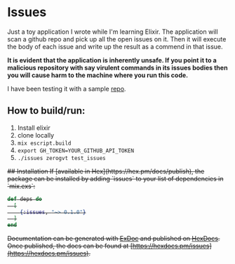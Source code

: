 # Issues

Just a toy application I wrote while I'm learning Elixir.
The application will scan a github repo and pick up all the open issues on it.
Then it will execute the body of each issue and write up the result as a commend
in that issue.

**It is evident that the application is inherently unsafe. If you point it to a
malicious repository with say virulent commands in its issues bodies then you will
cause harm to the machine where you run this code.**

I have been testing it with a sample [repo](https://github.com/zerogvt/test_issues/issues).

## How to build/run:
1. Install elixir
2. clone locally
3. `mix escript.build`
4. `export GH_TOKEN=YOUR_GITHUB_API_TOKEN`
5. `./issues zerogvt test_issues`

<s>
## Installation
If [available in Hex](https://hex.pm/docs/publish), the package can be installed
by adding `issues` to your list of dependencies in `mix.exs`:

```elixir
def deps do
  [
    {:issues, "~> 0.1.0"}
  ]
end
```

Documentation can be generated with [ExDoc](https://github.com/elixir-lang/ex_doc)
and published on [HexDocs](https://hexdocs.pm). Once published, the docs can
be found at [https://hexdocs.pm/issues](https://hexdocs.pm/issues).
</s>

